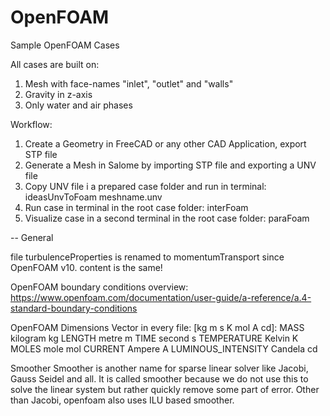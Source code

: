 # OpenFOAM
Sample OpenFOAM Cases

All cases are built on:
1. Mesh with face-names "inlet", "outlet" and "walls"
2. Gravity in z-axis
3. Only water and air phases

Workflow: 
1. Create a Geometry in FreeCAD or any other CAD Application, export STP file
2. Generate a Mesh in Salome by importing STP file and exporting a UNV file
3. Copy UNV file i a prepared case folder and run in terminal: ideasUnvToFoam meshname.unv
4. Run case in terminal in the root case folder: interFoam
5. Visualize case in a second terminal in the root case folder: paraFoam

-- General

file turbulenceProperties is renamed to momentumTransport since OpenFOAM v10. content is the same!

OpenFOAM boundary conditions overview:
https://www.openfoam.com/documentation/user-guide/a-reference/a.4-standard-boundary-conditions

OpenFOAM Dimensions Vector in every file: [kg m s K mol A cd]:
MASS 	kilogram 	kg
LENGTH 	metre 	m
TIME 	second 	s
TEMPERATURE 	Kelvin 	K
MOLES 	mole 	mol
CURRENT 	Ampere 	A
LUMINOUS_INTENSITY 	Candela 	cd

Smoother
Smoother is another name for sparse linear solver like Jacobi, Gauss Seidel and all.
It is called smoother because we do not use this to solve the linear system but rather quickly remove some part of error.
Other than Jacobi, openfoam also uses ILU based smoother. 

